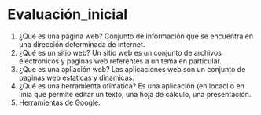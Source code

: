 # Evaluación_inicial
1. ¿Qué es una página web?
Conjunto de información que se encuentra en una dirección determinada de internet.
2. ¿Qué es un sitio web? 
Un sitio web es un conjunto de archivos electronicos y paginas web referentes a un tema en particular.
3. ¿Que es una apliación web? 
Las aplicaciones web son un conjunto de paginas web estaticas y dinamicas.
4. ¿Qué es una herramienta ofimática?
Es una aplicación (en locacl o en linia que permite editar un texto, una hoja de cálculo, una presentación.
5. [Herramientas de Google:](https://www.google.com/intl/es-419/chrome/browser-tools/ "Haz clic aqui para visitar las herramientas de google")
